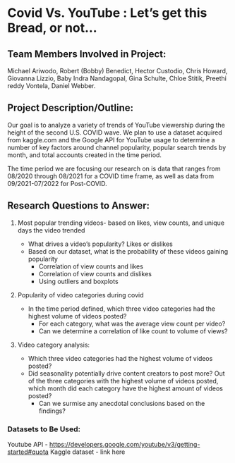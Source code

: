 # Covid Vs. YouTube : Let’s get this Bread, or not…

## Team Members Involved in Project:

Michael Ariwodo, 
Robert (Bobby) Benedict, 
Hector Custodio, 
Chris  Howard, 
Giovanna Lizzio, 
Baby Indra Nandagopal, 
Gina Schulte,
Chloe Stitik, 
Preethi reddy Vontela, 
Daniel Webber.


## Project Description/Outline: 

Our goal is to analyze a variety of trends of YouTube viewership during the height of the second U.S. COVID wave. We plan to use a dataset acquired from kaggle.com and the Google API for YouTube usage to determine a number of key factors around channel popularity, popular search trends by month, and total accounts created in the time period. 

The time period we are focusing our research on is data that ranges from 08/2020 through 08/2021 for a COVID time frame, as well as data from 09/2021-07/2022 for Post-COVID.

## Research Questions to Answer:

1) Most popular trending videos- based on likes, view counts, and unique days the video trended
    - What drives a video’s popularity? Likes or dislikes
    - Based on our dataset, what is the probability of these videos gaining popularity
        - Correlation of view counts and likes
        - Correlation of view counts and dislikes
        - Using outliers and boxplots 
        
2) Popularity of video categories during covid
    - In the time period defined, which three video categories had the highest volume of videos posted?
        - For each category, what was the average view count per video?
        - Can we determine a correlation of like count to volume of views?
        
3) Video category analysis:
     - Which three video categories had the highest volume of videos posted? 
     - Did seasonality potentially drive content creators to post more? Out of the three categories with the highest volume of videos posted, which month did each category have the highest amount of videos posted?
          - Can we surmise any anecdotal conclusions based on the findings? 
  
### Datasets to Be Used:

Youtube API - https://developers.google.com/youtube/v3/getting-started#quota
Kaggle dataset - link here


